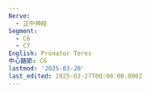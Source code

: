 ```yaml
---
Nerve:
  - 正中神経
Segment:
  - C6
  - C7
English: Pronator Teres
中心髄節: C6
lastmod: '2025-03-20'
last_edited: 2025-02-27T00:00:00.000Z
---
```



